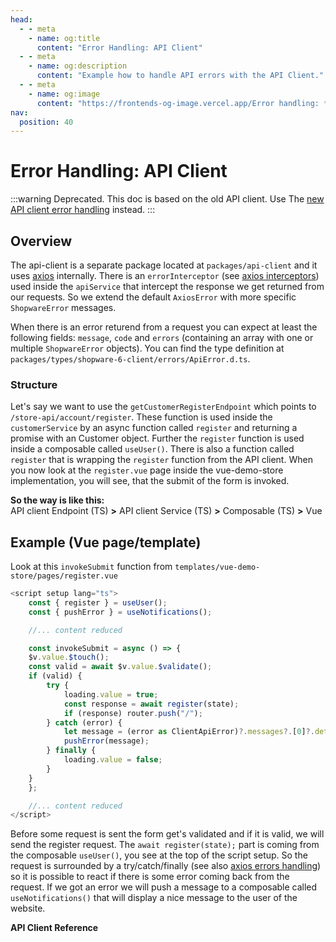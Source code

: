```yaml
---
head:
  - - meta
    - name: og:title
      content: "Error Handling: API Client"
  - - meta
    - name: og:description
      content: "Example how to handle API errors with the API Client."
  - - meta
    - name: og:image
      content: "https://frontends-og-image.vercel.app/Error handling: **API Client**.png?fontSize=110px"
nav:
  position: 40
---
```


# Error Handling: API Client

:::warning
Deprecated. This doc is based on the old API client. Use The [new API client error handling](/packages/api-client#error-handling) instead.
:::

## Overview

The api-client is a separate package located at `packages/api-client` and it uses [axios](https://axios-http.com/) internally.
There is an `errorInterceptor` (see [axios interceptors](https://axios-http.com/docs/interceptors)) used inside the `apiService` that intercept the response we get returned from our requests. So we extend the default `AxiosError` with more specific `ShopwareError` messages.

When there is an error returend from a request you can expect at least the following fields: `message`, `code` and `errors` (containing an array with one or multiple `ShopwareError` objects). You can find the type definition at `packages/types/shopware-6-client/errors/ApiError.d.ts`.

### Structure

Let's say we want to use the `getCustomerRegisterEndpoint` which points to `/store-api/account/register`. These function is used inside the `customerService` by an async function called `register` and returning a promise with an Customer object. Further the `register` function is used inside a composable called `useUser()`. There is also a function called `register` that is wrapping the `register` function from the API client. When you now look at the `register.vue` page inside the vue-demo-store implementation, you will see, that the submit of the form is invoked.

**So the way is like this:**  
API client Endpoint (TS) **>** API client Service (TS) **>** Composable (TS) **>** Vue

## Example (Vue page/template)

Look at this `invokeSubmit` function from `templates/vue-demo-store/pages/register.vue`

```js
<script setup lang="ts">
    const { register } = useUser();
    const { pushError } = useNotifications();

    //... content reduced

    const invokeSubmit = async () => {
    $v.value.$touch();
    const valid = await $v.value.$validate();
    if (valid) {
        try {
            loading.value = true;
            const response = await register(state);
            if (response) router.push("/");
        } catch (error) {
            let message = (error as ClientApiError)?.messages?.[0]?.detail || "Something went wrong, please try again later";
            pushError(message);
        } finally {
            loading.value = false;
        }
    }
    };

    //... content reduced
</script>
```

Before some request is sent the form get's validated and if it is valid, we will send the register request. The `await register(state);` part is coming from the composable `useUser()`, you see at the top of the script setup. So the request is surrounded by a try/catch/finally (see also [axios errors handling](https://axios-http.com/docs/handling_errors)) so it is possible to react if there is some error coming back from the request. If we got an error we will push a message to a composable called `useNotifications()` that will display a nice message to the user of the website.

**API Client Reference**
<PageRef page="../../packages/api-client" title="API Client Reference" sub="Package reference with all services" />
